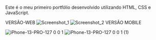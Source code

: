 Este é o meu primeiro portfólio desenvolvido utilizando HTML, CSS e JavaScript.


VERSÃO-WEB
![Screenshot_1](https://github.com/user-attachments/assets/db62721f-f448-4ba4-b620-d4f297088ecd)
![Screenshot_2](https://github.com/user-attachments/assets/3f5546c2-789f-40b1-a20d-f1b8de9dee23)
VERSÃO MOBILE

![iPhone-13-PRO-127 0 0 1](https://github.com/user-attachments/assets/1ba78d53-2030-497e-bcf7-4553663d9e8a) ![iPhone-13-PRO-127 0 0 1 (1)](https://github.com/user-attachments/assets/67969c43-e08d-4200-94f9-63ded06893ed)


